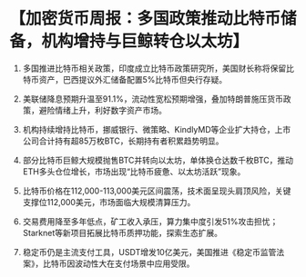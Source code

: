 # 【加密货币周报：多国政策推动比特币储备，机构增持与巨鲸转仓以太坊】

1. 多国推进比特币相关政策，印度成立比特币政策研究所，美国财长称将保留比特币资产，巴西提议外汇储备配置5%比特币但央行存疑。

2. 美联储降息预期升温至91.1%，流动性宽松预期增强，叠加特朗普施压货币政策，避险情绪上升，利好数字资产市场。

3. 机构持续增持比特币，挪威银行、微策略、KindlyMD等企业扩大持仓，上市公司合计持有超85万枚BTC，长期持有者积累趋势明显。

4. 部分比特币巨鲸大规模抛售BTC并转向以太坊，单体换仓达数千枚BTC，推动ETH多头仓位增长，市场出现“比特币疲惫、以太坊活跃”现象。

5. 比特币价格在112,000-113,000美元区间震荡，技术面呈现头肩顶风险，关键支撑位112,000美元，市场面临大规模清算压力。

6. 交易费用降至多年低点，矿工收入承压，算力集中度引发51%攻击担忧；Starknet等新项目拓展比特币质押功能，探索生态扩展。

7. 稳定币仍是主流支付工具，USDT增发10亿美元，美国推进《稳定币监管法案》，比特币因波动性大在支付场景中应用受限。